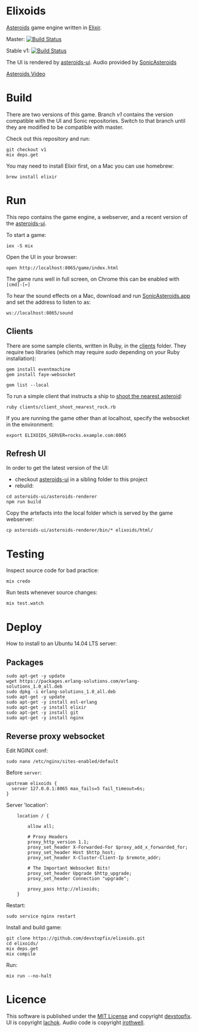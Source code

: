 # Elixoids

[Asteroids][1] game engine written in [Elixir][2].

Master: [![Build Status](https://travis-ci.org/devstopfix/elixoids.svg?branch=master)](https://travis-ci.org/devstopfix/elixoids)

Stable v1: [![Build Status](https://travis-ci.org/devstopfix/elixoids.svg?branch=v1)](https://travis-ci.org/devstopfix/elixoids)

The UI is rendered by [asteroids-ui][3]. Audio provided by [SonicAsteroids][4]

[Asteroids Video](https://www.youtube.com/watch?v=WYSupJ5r2zo)

# Build

There are two versions of this game. Branch *v1* contains the version compatible with the UI and Sonic repositories. Switch to that branch until they are modified to be compatible with master.

Check out this repository and run:

    git checkout v1
    mix deps.get

You may need to install Elixir first, on a Mac you can use homebrew:

    brew install elixir

# Run

This repo contains the game engine, a webserver, and a recent version of the [asteroids-ui][3].

To start a game:

    iex -S mix

Open the UI in your browser:

    open http://localhost:8065/game/index.html

The game runs well in full screen, on Chrome this can be enabled with `[cmd]-[↩]`

To hear the sound effects on a Mac, download and run [SonicAsteroids.app](https://github.com/jrothwell/sonic-asteroids/releases) and set the address to listen to as:

    ws://localhost:8065/sound

## Clients

There are some sample clients, written in Ruby, in the [clients](clients) folder. They require two libraries (which may require *sudo* depending on your Ruby installation):

    gem install eventmachine
    gem install faye-websocket

    gem list --local

To run a simple client that instructs a ship to [shoot the nearest asteroid](clients/client_shoot_nearest_rock.rb):

    ruby clients/client_shoot_nearest_rock.rb

If you are running the game other than at localhost, specify the websocket in the environment:

    export ELIXOIDS_SERVER=rocks.example.com:8065

## Refresh UI

In order to get the latest version of the UI:

* checkout [asteroids-ui][3] in a sibling folder to this project
* rebuild:

```
cd asteroids-ui/asteroids-renderer
npm run build
````

Copy the artefacts into the local folder which is served by the game webserver:

    cp asteroids-ui/asteroids-renderer/bin/* elixoids/html/

# Testing

Inspect source code for bad practice:

    mix credo

Run tests whenever source changes:

    mix test.watch


# Deploy

How to install to an Ubuntu 14.04 LTS server:

## Packages

```
sudo apt-get -y update
wget https://packages.erlang-solutions.com/erlang-solutions_1.0_all.deb 
sudo dpkg -i erlang-solutions_1.0_all.deb
sudo apt-get -y update
sudo apt-get -y install esl-erlang
sudo apt-get -y install elixir
sudo apt-get -y install git
sudo apt-get -y install nginx
```

## Reverse proxy websocket

Edit NGINX conf:

    sudo nano /etc/nginx/sites-enabled/default

Before `server`:

```
upstream elixoids {
  server 127.0.0.1:8065 max_fails=5 fail_timeout=6s;
}
```

Server 'location':

```
    location / {

        allow all;

        # Proxy Headers
        proxy_http_version 1.1;
        proxy_set_header X-Forwarded-For $proxy_add_x_forwarded_for;
        proxy_set_header Host $http_host;
        proxy_set_header X-Cluster-Client-Ip $remote_addr;

        # The Important Websocket Bits!
        proxy_set_header Upgrade $http_upgrade;
        proxy_set_header Connection "upgrade";

        proxy_pass http://elixoids;
    }
```

Restart:

    sudo service nginx restart


Install and build game:

    git clone https://github.com/devstopfix/elixoids.git
    cd elixoids/
    mix deps.get
    mix compile

Run:

    mix run --no-halt


# Licence

This software is published under the [MIT License](LICENSE) and copyright [devstopfix](https://github.com/devstopfix). UI is copyright [lachok](https://github.com/lachok). Audio code is copyright [jrothwell](https://github.com/jrothwell).


[1]: https://en.wikipedia.org/wiki/Asteroids_(video_game)
[2]: http://elixir-lang.org/
[3]: https://github.com/lachok/asteroids
[4]: https://github.com/jrothwell/sonic-asteroids
